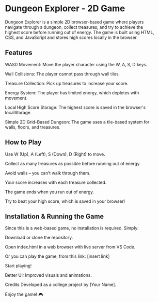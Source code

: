 # Dungeon Explorer - 2D Game
Dungeon Explorer is a simple 2D browser-based game where players navigate through a dungeon, collect treasures, and try to achieve the highest score before running out of energy. The game is built using HTML, CSS, and JavaScript and stores high scores locally in the browser.

## Features
WASD Movement: Move the player character using the W, A, S, D keys.

Wall Collisions: The player cannot pass through wall tiles.

Treasure Collection: Pick up treasures to increase your score.

Energy System: The player has limited energy, which depletes with movement.

Local High Score Storage: The highest score is saved in the browser's localStorage.

Simple 2D Grid-Based Dungeon: The game uses a tile-based system for walls, floors, and treasures.

## How to Play
Use W (Up), A (Left), S (Down), D (Right) to move.

Collect as many treasures as possible before running out of energy.

Avoid walls – you can't walk through them.

Your score increases with each treasure collected.

The game ends when you run out of energy.

Try to beat your high score, which is saved in your browser!

## Installation & Running the Game
Since this is a web-based game, no installation is required. Simply:

Download or clone the repository.

Open index.html in a web browser with live server from VS Code.

Or you can play the game, from this link: [insert link]

Start playing!

Better UI: Improved visuals and animations.

Credits
Developed as a college project by [Your Name].

Enjoy the game! 🎮
